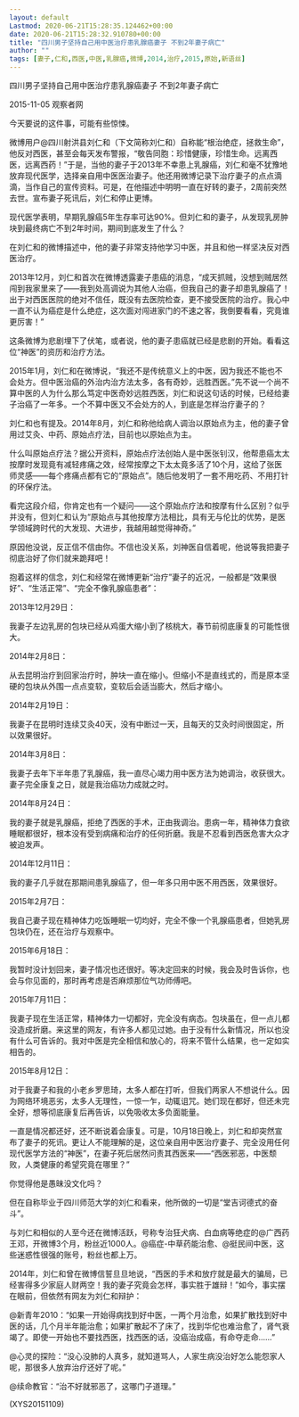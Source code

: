 ```yaml
---
layout: default
Lastmod: 2020-06-21T15:28:35.124462+00:00
date: 2020-06-21T15:28:32.910780+00:00
title: "四川男子坚持自己用中医治疗患乳腺癌妻子 不到2年妻子病亡"
author: ""
tags: [妻子,仁和,西医,中医,乳腺癌,微博,2014,治疗,2015,原始,新语丝]
---
```


四川男子坚持自己用中医治疗患乳腺癌妻子 不到2年妻子病亡

2015-11-05 观察者网

今天要说的这件事，可能有些惊悚。

微博用户@四川射洪县刘仁和（下文简称刘仁和）自称能“根治绝症，拯救生命”，他反对西医，甚至会每天发布警报，“敬告同胞：珍惜健康，珍惜生命。远离西医，远离西药！”于是，当他的妻子于2013年不幸患上乳腺癌，刘仁和毫不犹豫地放弃现代医学，选择亲自用中医医治妻子。他还用微博记录下治疗妻子的点点滴滴，当作自己的宣传资料。可是，在他描述中明明一直在好转的妻子，2周前突然去世。宣布妻子死讯后，刘仁和停止更博。

现代医学表明，早期乳腺癌5年生存率可达90%。但刘仁和的妻子，从发现乳房肿块到最终病亡不到2年时间，期间到底发生了什么？

在刘仁和的微博描述中，他的妻子非常支持他学习中医，并且和他一样坚决反对西医治疗。

2013年12月，刘仁和首次在微博透露妻子患癌的消息，“成天抓贼，没想到贼居然闯到我家里来了——我到处高调说为其他人治癌，但我自己的妻子却患乳腺癌了！出于对西医医院的绝对不信任，既没有去医院检查，更不接受医院的治疗。我心中一直不认为癌症是什么绝症，这次面对闯进家门的不速之客，我倒要看看，究竟谁更厉害！”

这条微博为悲剧埋下了伏笔，或者说，他的妻子患癌就已经是悲剧的开始。看看这位“神医”的资历和治疗方法。

2015年1月，刘仁和在微博说，“我还不是传统意义上的中医，因为我还不能也不会处方。但中医治癌的外治内治方法太多，各有奇妙，远胜西医。”先不说一个尚不算中医的人为什么那么笃定中医奇妙远胜西医，刘仁和说这句话的时候，已经给妻子治癌了一年多。一个不算中医又不会处方的人，到底是怎样治疗妻子的？

刘仁和也有提及。2014年8月，刘仁和称他给病人调治以原始点为主，他的妻子曾用过艾灸、中药、原始点疗法，目前也以原始点为主。

什么叫原始点疗法？据公开资料，原始点疗法创始人是中医张钊汉，他帮患癌太太按摩时发现竟有减轻疼痛之效，经常按摩之下太太竟多活了10个月，这给了张医师灵感——每个疼痛点都有它的“原始点”。随后他发明了一套不用吃药、不用打针的环保疗法。

看完这段介绍，你肯定也有一个疑问——这个原始点疗法和按摩有什么区别？似乎并没有，但刘仁和认为“原始点与其他按摩方法相比，具有无与伦比的优势，是医学领域跨时代的大发现、大进步，我越用越觉得神奇。”

原因他没说，反正信不信由你。不信也没关系，刘神医自信着呢，他说等我把妻子彻底治好了你们就来跪拜吧！

抱着这样的信念，刘仁和经常在微博更新“治疗”妻子的近况，一般都是“效果很好”、“生活正常”、“完全不像乳腺癌患者”：

2013年12月29日：

我妻子左边乳房的包块已经从鸡蛋大缩小到了核桃大，春节前彻底康复的可能性很大。

2014年2月8日：

从去昆明治疗到回家治疗时，肿块一直在缩小。但缩小不是直线式的，而是原本坚硬的包块从外围一点点变软，变软后会适当膨大，然后才缩小。

2014年2月19日：

我妻子在昆明时连续艾灸40天，没有中断过一天，且每天的艾灸时间很固定，所以效果很好。

2014年3月8日：

我妻子去年下半年患了乳腺癌，我一直尽心竭力用中医方法为她调治，收获很大。妻子完全康复之日，就是我治癌功力成就之时。

2014年8月24日：

我的妻子就是乳腺癌，拒绝了西医的手术，正由我调治。患病一年，精神体力食欲睡眠都很好，根本没有受到病痛和治疗的任何折磨。我是不忍看到西医危害大众才被迫发声。

2014年12月11日：

我的妻子几乎就在那期间患乳腺癌了，但一年多只用中医不用西医，效果很好。

2015年2月7日：

我自己妻子现在精神体力吃饭睡眠一切均好，完全不像一个乳腺癌患者，但她乳房包块仍在，还在治疗与观察中。

2015年6月18日：

我暂时没计划回来，妻子情况也还很好。等决定回来的时候，我会及时告诉你，也会与你见面的，那时再考虑是否麻烦那位气功师傅吧。

2015年7月11日：

我妻子现在生活正常，精神体力一切都好，完全没有病态。包块虽在，但一点儿都没造成折磨。来这里的网友，有许多人都见过她。由于没有什么新情况，所以也没有什么可告诉的。我对中医是完全相信和放心的，将来不管什么结果，也一定如实相告的。

2015年8月12日：

对于我妻子和我的小老乡罗思琦，太多人都在打听，但我们两家人不想说什么。因为网络环境恶劣，太多人无理性，一惊一乍，动辄诅咒。她们现在都好，但还未完全好，想等彻底康复后再告诉，以免吸收太多负面能量。

一直是情况都还好，还不断说着会康复。可是，10月18日晚上，刘仁和却突然宣布了妻子的死讯。更让人不能理解的是，这位亲自用中医治疗妻子、完全没用任何现代医学方法的“神医”，在妻子死后居然问责其西医来——“西医邪恶，中医颓败，人类健康的希望究竟在哪里？”

你觉得他是愚昧没文化吗？

但在自称毕业于四川师范大学的刘仁和看来，他所做的一切是“堂吉诃德式的奋斗”。

与刘仁和相似的人至今还在微博活跃，号称专治狂犬病、白血病等绝症的@广西药王邓，开微博3个月，粉丝近1000人。@癌症-中草药能治愈、@挺民间中医，这些迷惑性很强的账号，粉丝也都上万。

2014年，刘仁和曾在微博信誓旦旦地说，“西医的手术和放疗就是最大的骗局，已经害得多少家庭人财两空！我的妻子究竟会怎样，事实胜于雄辩！”如今，事实摆在眼前，但依然有网友为刘仁和辩护：

@新青年2010：“如果一开始得病找到好中医，一两个月治愈，如果扩散找到好中医的话，几个月半年能治愈；如果扩散起不了床了，找到华佗也难治愈了，肾气衰竭了。即使一开始也不要找西医，找西医的话，没癌治成癌，有命夺走命……”

@心灵的探险：“没心没肺的人真多，就知道骂人，人家生病没治好怎么能怨家人呢，那很多人放弃治疗还好了呢。”

@续命教官：“治不好就邪恶了，这哪门子道理。”

(XYS20151109)

